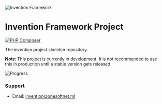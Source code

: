 ![Invention Framework](https://repository-images.githubusercontent.com/438729371/122bec03-58c4-4db3-b452-3cf6dd0031de)
# Invention Framework Project
[![PHP Composer](https://github.com/onesoft-sudo/invention-project/actions/workflows/php.yml/badge.svg?branch=main)](https://github.com/onesoft-sudo/invention-project/actions/workflows/php.yml)


The invention project skeleton repository. 

**Note**: This project is currently in development. It is not recommended to use this in production until a stable version gets released.

![Progress](https://progress-bar.dev/63?title=Development)

### Support
- Email: invention@onesoftnet.ml
